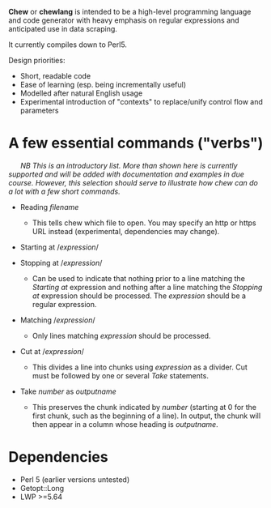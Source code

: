 **Chew** or **chewlang** is intended to be a high-level programming language and code generator with heavy emphasis on regular expressions and anticipated use in data scraping.

It currently compiles down to Perl5.

Design priorities:
* Short, readable code
* Ease of learning (esp. being incrementally useful)
* Modelled after natural English usage
* Experimental introduction of "contexts" to replace/unify control flow and parameters

# A few essential commands ("verbs")
&nbsp;&nbsp;&nbsp;&nbsp;&nbsp;&nbsp;*NB This is an introductory list. More than shown here is currently supported and will be added with documentation and examples in due course. However, this selection should serve to illustrate how chew can do a lot with a few short commands.*

* Reading *filename*
  * This tells chew which file to open. You may specify an http or https URL instead (experimental, dependencies may change).

* Starting at /*expression*/
* Stopping at /*expression*/
  * Can be used to indicate that nothing prior to a line matching the *Starting at* expression and nothing after a line matching the *Stopping at* expression should be processed. The *expression* should be a regular expression.

* Matching /*expression*/
  * Only lines matching *expression* should be processed.

* Cut at /*expression*/
  * This divides a line into chunks using *expression* as a divider. Cut must be followed by one or several *Take* statements.

* Take *number* as *outputname*
  * This preserves the chunk indicated by *number* (starting at 0 for the first chunk, such as the beginning of a line). In output, the chunk will then appear in a column whose heading is *outputname*.

[//]: # (&nbsp;&nbsp;&nbsp;&nbsp;&nbsp;&nbsp;)

# Dependencies
* Perl 5 (earlier versions untested)
* Getopt::Long
* LWP >=5.64
